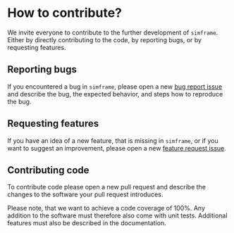 # How to contribute?

We invite everyone to contribute to the further development of `simframe`. Either by directly contributing to the code, by reporting bugs, or by requesting features.

## Reporting bugs

If you encountered a bug in `simframe`, please open a new [bug report issue](https://github.com/stammler/simframe/issues/new?template=bug_report.md&title=[BUG]+Descriptive+title+of+the+bug+report) and describe the bug, the expected behavior, and steps how to reproduce the bug.

## Requesting features

If you have an idea of a new feature, that is missing in `simframe`, or if you want to suggest an improvement, please open a new [feature request issue](https://github.com/stammler/simframe/issues/new?template=feature_request.md&title=[FEATURE]+Descriptive+title+of+the+feature+request).

## Contributing code

To contribute code please open a new pull request and describe the changes to the software your pull request introduces.

Please note, that we want to achieve a code coverage of 100%. Any addition to the software must therefore also come with unit tests. Additional features must also be described in the documentation.
